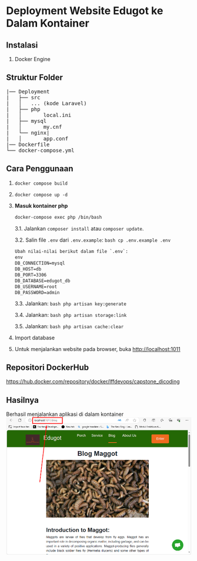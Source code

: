 # Deployment Website Edugot ke Dalam Kontainer

## Instalasi
1. Docker Engine


## <b>Struktur Folder</b>
<pre>
|── Deployment
|   ├── src
|   │   ... (kode Laravel)
|   ├── php
|   │       local.ini
|   ├── mysql
|   │       my.cnf
|   └── nginx|
|   │       app.conf     
|── Dockerfile
└── docker-compose.yml
</pre>

## Cara Penggunaan

1. `docker compose build`
2. `docker compose up -d`
3.  **Masuk kontainer php**
    ```bash
    docker-compose exec php /bin/bash
    ```
   
    3.1. Jalankan `composer install` atau `composer update`.
   
    3.2. Salin file `.env` dari `.env.example`:
        ```bash
        cp .env.example .env
        ```

        Ubah nilai-nilai berikut dalam file `.env`:
        env
        DB_CONNECTION=mysql
        DB_HOST=db
        DB_PORT=3306
        DB_DATABASE=edugot_db
        DB_USERNAME=root
        DB_PASSWORD=admin
        

    3.3. Jalankan:
        ```bash
        php artisan key:generate
        ```

    3.4. Jalankan:
        ```bash
        php artisan storage:link
        ```

    3.5. Jalankan:
        ```bash
        php artisan cache:clear
        ```

4. Import database 
5. Untuk menjalankan website pada browser, buka [http://localhost:1011](http://localhost:1011)


## Repositori DockerHub
 https://hub.docker.com/repository/docker/lffdevops/capstone_dicoding


## Hasilnya
Berhasil menjalankan aplikasi di dalam kontainer
<img src="/src/public/assets/article-images/berhasil jalan di dalam kontainer.png">

